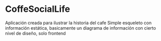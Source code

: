 # CoffeSocialLife
Aplicación creada para ilustrar la historia del cafe
Simple esqueleto con información estática, basicamente un diagrama de información con cierto nivel de diseño, solo frontend
